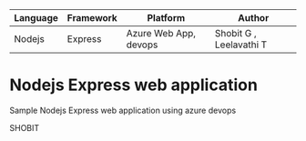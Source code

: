 | Language | Framework | Platform | Author |
| -------- | -------- |--------|--------|
| Nodejs | Express | Azure Web App, devops | Shobit G , Leelavathi T


# Nodejs Express web application

Sample Nodejs Express web application using azure devops

SHOBIT

